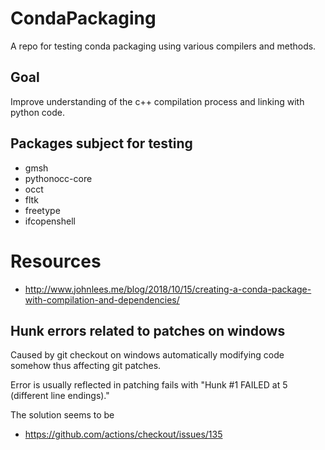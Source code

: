 # CondaPackaging

A repo for testing conda packaging using various compilers and methods.

## Goal
Improve understanding of the c++ compilation process and linking with python code.

## Packages subject for testing

* gmsh
* pythonocc-core
* occt
* fltk
* freetype
* ifcopenshell

 
# Resources

* http://www.johnlees.me/blog/2018/10/15/creating-a-conda-package-with-compilation-and-dependencies/

## Hunk errors related to patches on windows

Caused by git checkout on windows automatically modifying code somehow thus affecting git patches.

Error is usually reflected in patching fails with "Hunk #1 FAILED at 5 (different line endings)."

The solution seems to be 

* https://github.com/actions/checkout/issues/135 